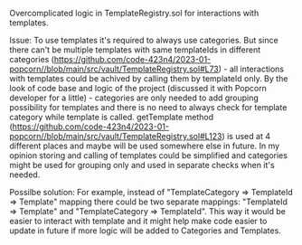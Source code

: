 Overcomplicated logic in TemplateRegistry.sol for interactions with templates.

Issue:
To use templates it's required to always use categories. But since there can't be multiple templates with same templateIds in different categories (https://github.com/code-423n4/2023-01-popcorn//blob/main/src/vault/TemplateRegistry.sol#L73) - all interactions with templates could be achived by calling them by templateId only. 
By the look of code base and logic of the project (discussed it with Popcorn developer for a little) - categories are only needed to add grouping possibility for templates and there is no need to always check for template category while template is called. 
getTemplate method (https://github.com/code-423n4/2023-01-popcorn//blob/main/src/vault/TemplateRegistry.sol#L123) is used at 4 different places and maybe will be used somewhere else in future.
In my opinion storing and calling of templates could be simplified and categories might be used for grouping only and used in separate checks when it's needed. 

Possilbe solution:
For example, instead of "TemplateCategory => TemplateId => Template" mapping there could be two separate mappings: "TemplateId => Template" and "TemplateCategory => TemplateId". This way it would be easier to interact with template and it might help make code easier to update in future if more logic will be added to Categories and Templates. 